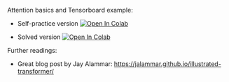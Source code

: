 Attention basics and Tensorboard example:
* Self-practice version [![Open In Colab](https://colab.research.google.com/assets/colab-badge.svg)](https://colab.research.google.com/github/girafe-ai/ml-mipt/blob/22s_harbour_dlia/day04_attention/practice_Attention_basics_and_tensorboard.ipynb)

* Solved version [![Open In Colab](https://colab.research.google.com/assets/colab-badge.svg)](https://colab.research.google.com/github/girafe-ai/ml-mipt/blob/22s_harbour_dlia/day04_attention/practice_Attention_basics_and_tensorboard__solved.ipynb)


Further readings:

- Great blog post by Jay Alammar:
  https://jalammar.github.io/illustrated-transformer/
